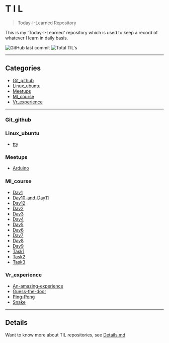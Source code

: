 # T I L
> Today-I-Learned Repository

This is my 'Today-I-Learned' repository which is used to keep a record of whatever I learn in daily basis. 

![GitHub last commit](https://img.shields.io/github/last-commit/Pranav-Khurana/TIL.svg?color=blue&label=Last%20TIL&style=popout)
![Total TIL's](https://img.shields.io/badge/dynamic/json.svg?color=informational&label=Total%20TIL%27s&query=total_til&url=https%3A%2F%2Fraw.githubusercontent.com%2FPranav-Khurana%2FTIL%2Fmaster%2Fbadges.json)

    
---
## Categories

* [Git_github](#git_github)
* [Linux_ubuntu](#linux_ubuntu)
* [Meetups](#meetups)
* [Ml_course](#ml_course)
* [Vr_experience](#vr_experience)

      
---

### Git_github


### Linux_ubuntu

- [tty](linux_ubuntu/tty.md)

### Meetups

- [Arduino](meetups/Arduino.md)

### Ml_course

- [Day1](ml_course/Day1.md)
- [Day10-and-Day11](ml_course/Day10-and-Day11.md)
- [Day12](ml_course/Day12.md)
- [Day2](ml_course/Day2.md)
- [Day3](ml_course/Day3.md)
- [Day4](ml_course/Day4.md)
- [Day5](ml_course/Day5.md)
- [Day6](ml_course/Day6.md)
- [Day7](ml_course/Day7.md)
- [Day8](ml_course/Day8.md)
- [Day9](ml_course/Day9.md)
- [Task1](ml_course/Task1.md)
- [Task2](ml_course/Task2.md)
- [Task3](ml_course/Task3.md)

### Vr_experience

- [An-amazing-experience](vr_experience/An-amazing-experience.md)
- [Guess-the-door](vr_experience/Guess-the-door.md)
- [Ping-Pong](vr_experience/Ping-Pong.md)
- [Snake](vr_experience/Snake.md)


      
---

## Details
Want to know more about TIL repositories, see [Details.md](https://github.com/Pranav-Khurana/TIL/blob/master/Details.md) 

